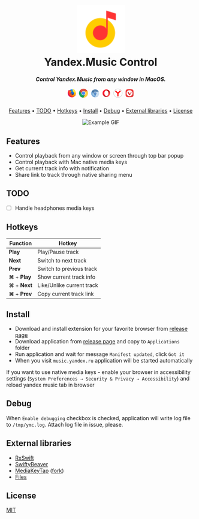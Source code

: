 <h1 align="center">
  <img src=".github/ym.svg" alt="Yandex Music Logo" width="128">
  <br>
  Yandex.Music Control
</h1>

<h5 align="center">
  Control Yandex.Music from any window in MacOS.
  <br>
  <br>
  <img src=".github/firefox.svg" width="24">&nbsp;
  <img src=".github/chrome.svg" width="24">&nbsp;
  <img src=".github/chromium.svg" width="24">&nbsp;
  <img src=".github/opera.svg" width="24">&nbsp;
  <img src=".github/yandex.svg" width="24">&nbsp;
  <img src=".github/vivaldi.svg" width="24">
</h5>

<p align="center">
  <a href="#features">Features</a> •
  <a href="#todo">TODO</a> •
  <a href="#hotkeys">Hotkeys</a> •
  <a href="#install">Install</a> •
  <a href="#debug">Debug</a> •
  <a href="#external-libraries">External libraries</a> •
  <a href="#license">License</a>
</p>

<p align="center">
  <img src=".github/example.gif" alt="Example GIF">
</p>

## Features

- Control playback from any window or screen through top bar popup
- Control playback with Mac native media keys
- Get current track info with notification
- Share link to track through native sharing menu

## TODO

- [ ] Handle headphones media keys

## Hotkeys

| **Function**                | **Hotkey**                 |
|-----------------------------|----------------------------|
| **Play**                    | Play/Pause track           |
| **Next**                    | Switch to next track       |
| **Prev**                    | Switch to previous track   |
| **&#8984;** &#43; **Play**  | Show current track info    |
| **&#8984;** &#43; **Next**  | Like/Unlike current track  |
| **&#8984;** &#43; **Prev**  | Copy current track link    |

## Install

- Download and install extension for your favorite browser from [release page](https://github.com/Ty3uK/YMC/releases)
- Download application from [release page](https://github.com/Ty3uK/YMC/releases) and copy to `Applications` folder
- Run application and wait for message `Manifest updated`, click `Got it`
- When you visit `music.yandex.ru` application will be started automatically

If you want to use native media keys - enable your browser in accessibility settings (`System Preferences → Security & Privacy → Accessibility`) and reload yandex music tab in browser

## Debug

When `Enable debugging` checkbox is checked, application will write log file to `/tmp/ymc.log`. Attach log file in issue, please.

## External libraries

- [RxSwift](https://github.com/ReactiveX/RxSwift)
- [SwiftyBeaver](https://github.com/SwiftyBeaver/SwiftyBeaver)
- [MediaKeyTap](https://github.com/nhurden/MediaKeyTap) ([fork](https://github.com/Ty3uK/MediaKeyTap))
- [Files](https://github.com/JohnSundell/Files)

## License

[MIT](LICENSE)
